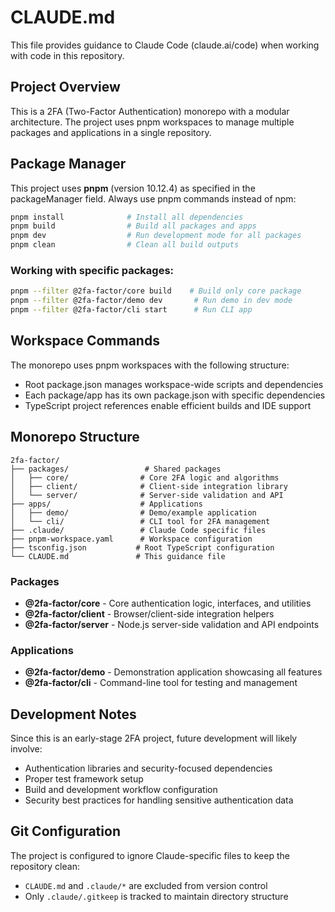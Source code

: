 # CLAUDE.md

This file provides guidance to Claude Code (claude.ai/code) when working with code in this repository.

## Project Overview

This is a 2FA (Two-Factor Authentication) monorepo with a modular architecture. The project uses pnpm workspaces to manage multiple packages and applications in a single repository.

## Package Manager

This project uses **pnpm** (version 10.12.4) as specified in the packageManager field. Always use pnpm commands instead of npm:

```bash
pnpm install              # Install all dependencies
pnpm build                # Build all packages and apps
pnpm dev                  # Run development mode for all packages
pnpm clean                # Clean all build outputs
```

### Working with specific packages:
```bash
pnpm --filter @2fa-factor/core build    # Build only core package
pnpm --filter @2fa-factor/demo dev       # Run demo in dev mode
pnpm --filter @2fa-factor/cli start      # Run CLI app
```

## Workspace Commands

The monorepo uses pnpm workspaces with the following structure:
- Root package.json manages workspace-wide scripts and dependencies
- Each package/app has its own package.json with specific dependencies
- TypeScript project references enable efficient builds and IDE support

## Monorepo Structure

```
2fa-factor/
├── packages/                 # Shared packages
│   ├── core/                # Core 2FA logic and algorithms
│   ├── client/              # Client-side integration library  
│   └── server/              # Server-side validation and API
├── apps/                    # Applications
│   ├── demo/                # Demo/example application
│   └── cli/                 # CLI tool for 2FA management
├── .claude/                 # Claude Code specific files
├── pnpm-workspace.yaml      # Workspace configuration
├── tsconfig.json           # Root TypeScript configuration
└── CLAUDE.md               # This guidance file
```

### Packages
- **@2fa-factor/core** - Core authentication logic, interfaces, and utilities
- **@2fa-factor/client** - Browser/client-side integration helpers
- **@2fa-factor/server** - Node.js server-side validation and API endpoints

### Applications  
- **@2fa-factor/demo** - Demonstration application showcasing all features
- **@2fa-factor/cli** - Command-line tool for testing and management

## Development Notes

Since this is an early-stage 2FA project, future development will likely involve:
- Authentication libraries and security-focused dependencies
- Proper test framework setup
- Build and development workflow configuration
- Security best practices for handling sensitive authentication data

## Git Configuration

The project is configured to ignore Claude-specific files to keep the repository clean:
- `CLAUDE.md` and `.claude/*` are excluded from version control
- Only `.claude/.gitkeep` is tracked to maintain directory structure